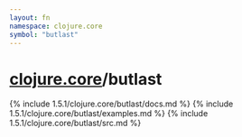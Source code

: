 ```yaml
---
layout: fn
namespace: clojure.core
symbol: "butlast"
---
```


# [clojure.core](../)/butlast

{% include 1.5.1/clojure.core/butlast/docs.md %}
{% include 1.5.1/clojure.core/butlast/examples.md %}
{% include 1.5.1/clojure.core/butlast/src.md %}

